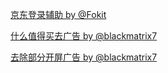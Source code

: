 

[京东登录辅助 by @Fokit](https://raw.githubusercontent.com/Fokit/Quantumult-X/main/rewrite/jd_login_help2.sgmodule)

[什么值得买去广告 by @blackmatrix7](https://raw.githubusercontent.com/blackmatrix7/ios_rule_script/master/script/smzdm/smzdm_remove_ads.qxrewrite)

[去除部分开屏广告 by @blackmatrix7](https://raw.githubusercontent.com/blackmatrix7/ios_rule_script/master/script/startup/startup.qxrewrite)
